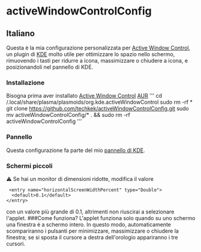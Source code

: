 # activeWindowControlConfig
## Italiano
Questa è la mia configurazione personalizzata per [Active Window Control](https://github.com/KDE/plasma-active-window-control), un plugin di [KDE](https://kde.org) molto utile per ottimizzare lo spazio nello schermo, rimuovendo i tasti per ridurre a icona, massimizzare o chiudere a icona, e posizionandoli nel pannello di KDE.
<br>
### Installazione
Bisogna prima aver installato [Active Window Control](https://store.kde.org/p/998910) [AUR](https://aur.archlinux.org/packages/plasma5-applets-active-window-control-git)
'''
cd /.local/share/plasma/plasmoids/org.kde.activeWindowControl
sudo rm -rf *
git clone https://github.com/techkek/activeWindowControlConfig.git
sudo mv activeWindowControlConfig/* . && sudo rm -rf activeWindowControlConfig
'''
### Pannello
Questa configurazione fa parte del mio [pannello di KDE](https://github.com/techkek/kekPanel).
### Schermi piccoli
:warning: Se hai un monitor di dimensioni ridotte, modifica il valore 
```
 <entry name="horizontalScreenWidthPercent" type="Double">
  <default>0.1</default>
</entry>
```
con un valore più grande di 0.1, altrimenti non riuscirai a selezionare l'applet.
###Come funziona?
L'applet funziona solo quando su uno schermo una finestra è a schermo intero. In questo modo, automaticamente scompariranno i pulsanti per minimizzare, massimizzare o chiudere la finestra; se si sposta il cursore a destra dell'orologio appariranno i tre cursori.

